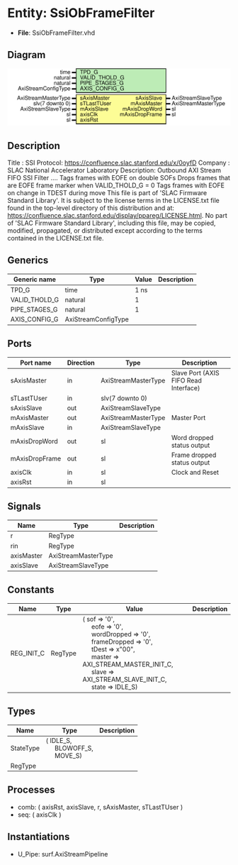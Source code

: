 # Entity: SsiObFrameFilter

- **File**: SsiObFrameFilter.vhd
## Diagram

![Diagram](SsiObFrameFilter.svg "Diagram")
## Description

Title      : SSI Protocol: https://confluence.slac.stanford.edu/x/0oyfD
Company    : SLAC National Accelerator Laboratory
Description: Outbound AXI Stream FIFO SSI Filter ....
             Tags frames with EOFE on double SOFs
             Drops frames that are EOFE frame marker when VALID_THOLD_G = 0
             Tags frames with EOFE on change in TDEST during move
This file is part of 'SLAC Firmware Standard Library'.
It is subject to the license terms in the LICENSE.txt file found in the
top-level directory of this distribution and at:
   https://confluence.slac.stanford.edu/display/ppareg/LICENSE.html.
No part of 'SLAC Firmware Standard Library', including this file,
may be copied, modified, propagated, or distributed except according to
the terms contained in the LICENSE.txt file.
## Generics

| Generic name  | Type                | Value | Description |
| ------------- | ------------------- | ----- | ----------- |
| TPD_G         | time                | 1 ns  |             |
| VALID_THOLD_G | natural             | 1     |             |
| PIPE_STAGES_G | natural             | 1     |             |
| AXIS_CONFIG_G | AxiStreamConfigType |       |             |
## Ports

| Port name      | Direction | Type                | Description                           |
| -------------- | --------- | ------------------- | ------------------------------------- |
| sAxisMaster    | in        | AxiStreamMasterType | Slave Port (AXIS FIFO Read Interface) |
| sTLastTUser    | in        | slv(7 downto 0)     |                                       |
| sAxisSlave     | out       | AxiStreamSlaveType  |                                       |
| mAxisMaster    | out       | AxiStreamMasterType | Master Port                           |
| mAxisSlave     | in        | AxiStreamSlaveType  |                                       |
| mAxisDropWord  | out       | sl                  | Word dropped status output            |
| mAxisDropFrame | out       | sl                  | Frame dropped status output           |
| axisClk        | in        | sl                  | Clock and Reset                       |
| axisRst        | in        | sl                  |                                       |
## Signals

| Name       | Type                | Description |
| ---------- | ------------------- | ----------- |
| r          | RegType             |             |
| rin        | RegType             |             |
| axisMaster | AxiStreamMasterType |             |
| axisSlave  | AxiStreamSlaveType  |             |
## Constants

| Name       | Type    | Value                                                                                                                                                                                                                                                                                                                                                                                                                                                                                                                                | Description |
| ---------- | ------- | ------------------------------------------------------------------------------------------------------------------------------------------------------------------------------------------------------------------------------------------------------------------------------------------------------------------------------------------------------------------------------------------------------------------------------------------------------------------------------------------------------------------------------------ | ----------- |
| REG_INIT_C | RegType |  (       sof          => '0',<br><span style="padding-left:20px">       eofe         => '0',<br><span style="padding-left:20px">       wordDropped  => '0',<br><span style="padding-left:20px">       frameDropped => '0',<br><span style="padding-left:20px">       tDest        => x"00",<br><span style="padding-left:20px">       master       => AXI_STREAM_MASTER_INIT_C,<br><span style="padding-left:20px">       slave        => AXI_STREAM_SLAVE_INIT_C,<br><span style="padding-left:20px">       state        => IDLE_S) |             |
## Types

| Name      | Type                                                                                                  | Description |
| --------- | ----------------------------------------------------------------------------------------------------- | ----------- |
| StateType | ( IDLE_S,<br><span style="padding-left:20px"> BLOWOFF_S,<br><span style="padding-left:20px"> MOVE_S)  |             |
| RegType   |                                                                                                       |             |
## Processes
- comb: ( axisRst, axisSlave, r, sAxisMaster, sTLastTUser )
- seq: ( axisClk )
## Instantiations

- U_Pipe: surf.AxiStreamPipeline
